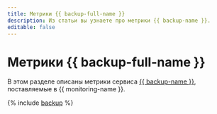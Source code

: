 ```yaml
---
title: Метрики {{ backup-full-name }}
description: Из статьи вы узнаете про метрики {{ backup-name }}.
editable: false
---
```


# Метрики {{ backup-full-name }}

В этом разделе описаны метрики сервиса [{{ backup-name }}](../../backup/), поставляемые в {{ monitoring-name }}.

{% include [backup](../../_includes/monitoring/metrics-ref/backup.md) %}
